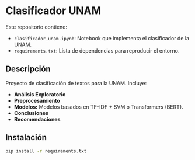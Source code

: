 # Clasificador UNAM

Este repositorio contiene:

- `clasificador_unam.ipynb`: Notebook que implementa el clasificador de la UNAM.
- `requirements.txt`: Lista de dependencias para reproducir el entorno.

## Descripción

Proyecto de clasificación de textos para la UNAM. Incluye:
- **Análisis Exploratorio** 
- **Preprocesamiento**
- **Modelos:** Modelos basados en TF–IDF + SVM o Transformers (BERT).
- **Conclusiones**
- **Recomendaciones**

## Instalación

```bat
pip install -r requirements.txt
